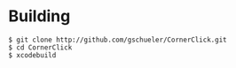 Building
======

    $ git clone http://github.com/gschueler/CornerClick.git
    $ cd CornerClick
    $ xcodebuild